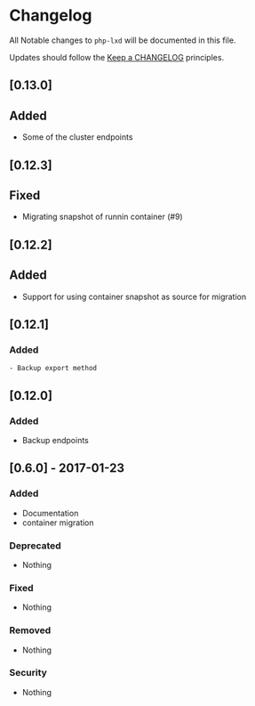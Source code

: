 # Changelog

All Notable changes to `php-lxd` will be documented in this file.

Updates should follow the [Keep a CHANGELOG](http://keepachangelog.com/) principles.

## [0.13.0]

## Added
 - Some of the cluster endpoints

## [0.12.3]

## Fixed
 - Migrating snapshot of runnin container (#9)

## [0.12.2]

## Added
 - Support for using container snapshot as source for migration

## [0.12.1]

### Added
    - Backup export method

## [0.12.0]

### Added
 - Backup endpoints

## [0.6.0] - 2017-01-23

### Added
- Documentation
- container migration

### Deprecated
- Nothing

### Fixed
- Nothing

### Removed
- Nothing

### Security
- Nothing
